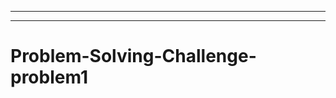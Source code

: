 ------------------------------------
-----------------------------------------------------------------------------------
# Problem-Solving-Challenge-problem1
